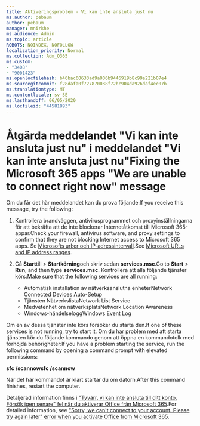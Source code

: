 ```yaml
---
title: Aktiveringsproblem - Vi kan inte ansluta just nu
ms.author: pebaum
author: pebaum
manager: mnirkhe
ms.audience: Admin
ms.topic: article
ROBOTS: NOINDEX, NOFOLLOW
localization_priority: Normal
ms.collection: Adm_O365
ms.custom:
- "3408"
- "9001423"
ms.openlocfilehash: b46bac60633ad9a006b9446919b8c99e221b07e4
ms.sourcegitcommit: f28dafa0f727870038f72bc904da926daf4ec07b
ms.translationtype: MT
ms.contentlocale: sv-SE
ms.lasthandoff: 06/05/2020
ms.locfileid: "44581893"
---
```

# <a name="fixing-the-microsoft-365-apps-we-are-unable-to-connect-right-now-message"></a><span data-ttu-id="c6bae-102">Åtgärda meddelandet "Vi kan inte ansluta just nu" i meddelandet "Vi kan inte ansluta just nu"</span><span class="sxs-lookup"><span data-stu-id="c6bae-102">Fixing the Microsoft 365 apps "We are unable to connect right now" message</span></span>

<span data-ttu-id="c6bae-103">Om du får det här meddelandet kan du prova följande:</span><span class="sxs-lookup"><span data-stu-id="c6bae-103">If you receive this message, try the following:</span></span>

1. <span data-ttu-id="c6bae-104">Kontrollera brandväggen, antivirusprogrammet och proxyinställningarna för att bekräfta att de inte blockerar Internetåtkomst till Microsoft 365-appar.</span><span class="sxs-lookup"><span data-stu-id="c6bae-104">Check your firewall, antivirus software, and proxy settings to confirm that they are not blocking Internet access to Microsoft 365 apps.</span></span> <span data-ttu-id="c6bae-105">Se [Microsofts url:er och IP-adressintervall](https://docs.microsoft.com/office365/enterprise/urls-and-ip-address-ranges).</span><span class="sxs-lookup"><span data-stu-id="c6bae-105">See [Microsoft URLs and IP address ranges](https://docs.microsoft.com/office365/enterprise/urls-and-ip-address-ranges).</span></span>

2. <span data-ttu-id="c6bae-106">Gå **Start**till  >  **Startkörning**och skriv sedan **services.msc**.</span><span class="sxs-lookup"><span data-stu-id="c6bae-106">Go to **Start** > **Run**, and then type **services.msc**.</span></span> <span data-ttu-id="c6bae-107">Kontrollera att alla följande tjänster körs:</span><span class="sxs-lookup"><span data-stu-id="c6bae-107">Make sure that the following services are all running:</span></span>
    - <span data-ttu-id="c6bae-108">Automatisk installation av nätverksanslutna enheter</span><span class="sxs-lookup"><span data-stu-id="c6bae-108">Network Connected Devices Auto-Setup</span></span>
    - <span data-ttu-id="c6bae-109">Tjänsten Nätverkslista</span><span class="sxs-lookup"><span data-stu-id="c6bae-109">Network List Service</span></span>
    - <span data-ttu-id="c6bae-110">Medvetenhet om nätverksplats</span><span class="sxs-lookup"><span data-stu-id="c6bae-110">Network Location Awareness</span></span>
    - <span data-ttu-id="c6bae-111">Windows-händelselogg</span><span class="sxs-lookup"><span data-stu-id="c6bae-111">Windows Event Log</span></span>

<span data-ttu-id="c6bae-112">Om en av dessa tjänster inte körs försöker du starta den.</span><span class="sxs-lookup"><span data-stu-id="c6bae-112">If one of these services is not running, try to start it.</span></span> <span data-ttu-id="c6bae-113">Om du har problem med att starta tjänsten kör du följande kommando genom att öppna en kommandotolk med förhöjda behörigheter:</span><span class="sxs-lookup"><span data-stu-id="c6bae-113">If you have a problem starting the service, run the following command by opening a command prompt with elevated permissions:</span></span>

<span data-ttu-id="c6bae-114">**sfc /scannow**</span><span class="sxs-lookup"><span data-stu-id="c6bae-114">**sfc /scannow**</span></span>

<span data-ttu-id="c6bae-115">När det här kommandot är klart startar du om datorn.</span><span class="sxs-lookup"><span data-stu-id="c6bae-115">After this command finishes, restart the computer.</span></span>

<span data-ttu-id="c6bae-116">Detaljerad information finns i ["Tyvärr, vi kan inte ansluta till ditt konto. Försök igen senare" fel när du aktiverar Office från Microsoft 365](https://docs.microsoft.com/office/troubleshoot/activation-installation/issue-when-activate-office-from-office-365).</span><span class="sxs-lookup"><span data-stu-id="c6bae-116">For detailed information, see ["Sorry, we can't connect to your account. Please try again later" error when you activate Office from Microsoft 365](https://docs.microsoft.com/office/troubleshoot/activation-installation/issue-when-activate-office-from-office-365).</span></span>